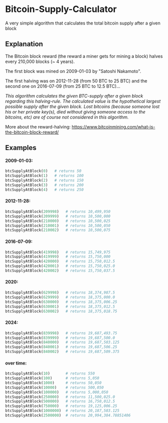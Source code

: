# Bitcoin-Supply-Calculator

A very simple algorithm that calculates the total bitcoin supply after a given block

## Explanation

The Bitcoin block reward (the reward a miner gets for mining a block) halves every 210,000 blocks (~ 4 years).

The first block was mined on 2009-01-03 by "Satoshi Nakamoto".

The first halving was on 2012-11-28 (from 50 BTC to 25 BTC) and the second one on 2016-07-09 (from 25 BTC to 12.5 BTC)...

*This algorithm calculates the given BTC-supply after a given block regarding this halving-rule. The calculated value is the hypothetical largest possible supply after the given block. Lost bitcoins (because someone lost his or her private key(s), died without giving someone access to the bitcoins, etc) are of course not considered in this algorithm.*

More about the reward-halving: https://www.bitcoinmining.com/what-is-the-bitcoin-block-reward/

## Examples

#### 2009-01-03:
```python
btcSupplyAtBlock(0)   # returns 50
btcSupplyAtBlock(1)   # returns 100
btcSupplyAtBlock(2)   # returns 150
btcSupplyAtBlock(3)   # returns 200
btcSupplyAtBlock(4)   # returns 250
```

#### 2012-11-28:
```python
btcSupplyAtBlock(209998)   # returns 10,499,950
btcSupplyAtBlock(209999)   # returns 10,500,000
btcSupplyAtBlock(210000)   # returns 10,500,025
btcSupplyAtBlock(210001)   # returns 10,500,050
btcSupplyAtBlock(210002)   # returns 10,500,075
```

#### 2016-07-09:
```python
btcSupplyAtBlock(419998)   # returns 15,749,975
btcSupplyAtBlock(419999)   # returns 15,750,000
btcSupplyAtBlock(420000)   # returns 15,750,012.5
btcSupplyAtBlock(420001)   # returns 15,750,025.0
btcSupplyAtBlock(420002)   # returns 15,750,037.5
```

#### 2020:
```python
btcSupplyAtBlock(629998)   # returns 18,374,987.5
btcSupplyAtBlock(629999)   # returns 18,375,000.0
btcSupplyAtBlock(630000)   # returns 18,375,006.25
btcSupplyAtBlock(630001)   # returns 18,375,012.5
btcSupplyAtBlock(630002)   # returns 18,375,018.75
```

#### 2024:
```python
btcSupplyAtBlock(839998)   # returns 19,687,493.75
btcSupplyAtBlock(839999)   # returns 19,687,500.0
btcSupplyAtBlock(840000)   # returns 19,687,503.125
btcSupplyAtBlock(840001)   # returns 19,687,506.25
btcSupplyAtBlock(840002)   # returns 19,687,509.375
```

#### over time:
```python
btcSupplyAtBlock(10)       # returns 550
btcSupplyAtBlock(100)      # returns 5,050
btcSupplyAtBlock(1000)     # returns 50,050
btcSupplyAtBlock(10000)    # returns 500,050
btcSupplyAtBlock(100000)   # returns 5,000,050
btcSupplyAtBlock(250000)   # returns 11,500,025.0
btcSupplyAtBlock(500000)   # returns 16,750,012.5
btcSupplyAtBlock(750000)   # returns 19,125,006.25
btcSupplyAtBlock(1000000)  # returns 20,187,503.125
btcSupplyAtBlock(2500000)  # returns 20,994,384.78851406
```